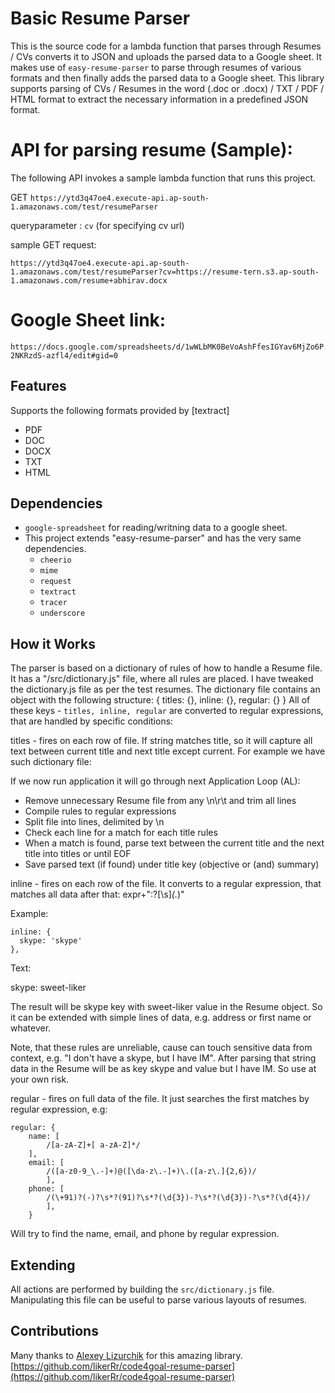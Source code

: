 # Basic Resume Parser

This is the source code for a lambda function that parses through Resumes / CVs converts it to JSON and uploads the parsed data to a Google sheet.
It makes use of `easy-resume-parser` to parse through resumes of various formats and then finally adds the parsed data to a Google sheet.
This library supports parsing of CVs / Resumes in the word (.doc or .docx) / TXT / PDF / HTML format to extract the necessary information in a predefined JSON format.

# API for parsing resume (Sample):  
The following API invokes a sample lambda function that runs this project.

GET `https://ytd3q47oe4.execute-api.ap-south-1.amazonaws.com/test/resumeParser`

queryparameter : `cv` (for specifying cv url)

sample GET request:

`https://ytd3q47oe4.execute-api.ap-south-1.amazonaws.com/test/resumeParser?cv=https://resume-tern.s3.ap-south-1.amazonaws.com/resume+abhirav.docx`

# Google Sheet link: 
`https://docs.google.com/spreadsheets/d/1wWLbMK0BeVoAshFfesIGYav6MjZo6P2NKRzdS-azfl4/edit#gid=0`


## Features
Supports the following formats provided by [textract]
 - PDF
 - DOC
 - DOCX
 - TXT
 - HTML

## Dependencies
 - `google-spreadsheet` for reading/writning data to a google sheet.
 - This project extends "easy-resume-parser" and has the very same dependencies.
    - `cheerio`
    - `mime`
    - `request`
    - `textract`
    - `tracer`
    - `underscore`

## How it Works
The parser is based on a dictionary of rules of how to handle a Resume file. It has a "/src/dictionary.js" file, where all rules are placed. I have tweaked the dictionary.js file as per the test resumes. The dictionary file contains an object with the following structure:
{
	titles: {},
	inline: {},
	regular: {}
}
All of these keys - `titles, inline, regular` are converted to regular expressions, that are handled by specific conditions:

titles - fires on each row of file. If string matches title, so it will capture all text between current title and next title except current. For example we have such dictionary file:

If we now run application it will go through next Application Loop (AL):

- Remove unnecessary Resume file from any \n\r\t and trim all lines
- Compile rules to regular expressions
- Split file into lines, delimited by \n
- Check each line for a match for each title rules
- When a match is found, parse text between the current title and the next title into titles or until EOF
- Save parsed text (if found) under title key (objective or (and) summary)

inline - fires on each row of the file. It converts to a regular expression, that matches all data after that:
expr+":?[\\s]*(.*)"

Example:
```
inline: {
  skype: 'skype'
},
```
Text:

skype: sweet-liker

The result will be skype key with sweet-liker value in the Resume object. So it can be extended with simple lines of data, e.g. address or first name or whatever.

Note, that these rules are unreliable, cause can touch sensitive data from context, e.g. "I don't have a skype, but I have IM". After parsing that string data in the Resume will be as key skype and value but I have IM. So use at your own risk.

regular - fires on full data of the file. It just searches the first matches by regular expression, e.g:
```
regular: {
    name: [
        /[a-zA-Z]+[ a-zA-Z]*/
    ],
    email: [
        /([a-z0-9_\.-]+)@([\da-z\.-]+)\.([a-z\.]{2,6})/
        ],
    phone: [
        /(\+91)?(-)?\s*?(91)?\s*?(\d{3})-?\s*?(\d{3})-?\s*?(\d{4})/
        ],
    }
```
Will try to find the name, email, and phone by regular expression.


## Extending
All actions are performed by building the `src/dictionary.js` file. Manipulating this file can be useful to parse various layouts of resumes. 

## Contributions

Many thanks to [Alexey Lizurchik](https://github.com/likerRr) for this amazing library. 
[https://github.com/likerRr/code4goal-resume-parser](https://github.com/likerRr/code4goal-resume-parser) 
